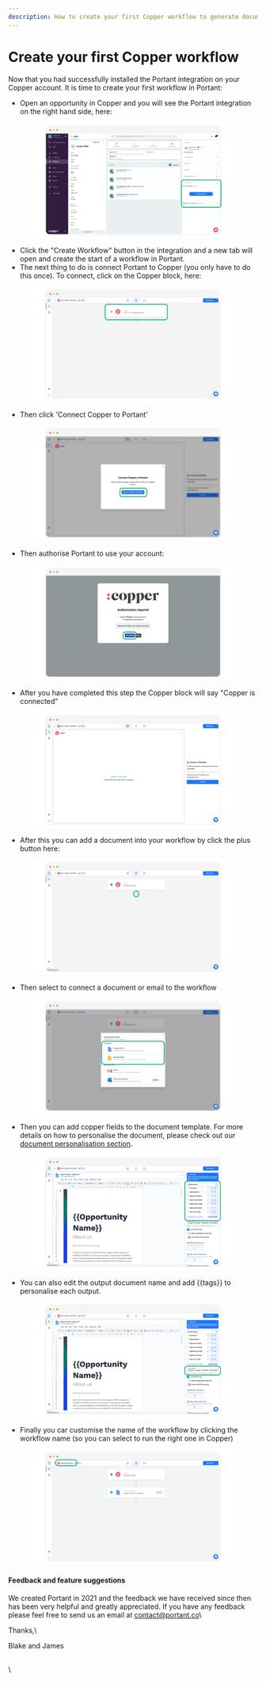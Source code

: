 ```yaml
---
description: How to create your first Copper workflow to generate documents from Copper
---
```


# Create your first Copper workflow

Now that you had successfully installed the Portant integration on your Copper account. It is time to create your first workflow in Portant:

* Open an opportunity in Copper and you will see the Portant integration on the right hand side, here:

<figure><img src="../../.gitbook/assets/pika-1712759446337-1x.png" alt=""><figcaption></figcaption></figure>

* Click the "Create Workflow" button in the integration and a new tab will open and create the start of a workflow in Portant.
* The next thing to do is connect Portant to Copper (you only have to do this once). To connect, click on the Copper block, here:

<figure><img src="../../.gitbook/assets/pika-1712762076480-1x.png" alt=""><figcaption></figcaption></figure>

* Then click 'Connect Copper to Portant'

<figure><img src="../../.gitbook/assets/pika-1712762106446-1x.png" alt=""><figcaption></figcaption></figure>

* Then authorise Portant to use your account:&#x20;

<figure><img src="../../.gitbook/assets/pika-1712762139663-1x.png" alt=""><figcaption></figcaption></figure>

* After you have completed this step the Copper block will say "Copper is connected"

<figure><img src="../../.gitbook/assets/pika-1712762164899-1x.png" alt=""><figcaption></figcaption></figure>

* After this you can add a document into your workflow by click the plus button here:

<figure><img src="../../.gitbook/assets/pika-1712762786889-1x.png" alt=""><figcaption></figcaption></figure>

* Then select to connect a document or email to the workflow

<figure><img src="../../.gitbook/assets/pika-1712762858949-1x.png" alt=""><figcaption></figcaption></figure>

* Then you can add copper fields to the document template. For more details on how to personalise the document, please check out our [document personalisation section](broken-reference).

<figure><img src="../../.gitbook/assets/pika-1712762910280-1x.png" alt=""><figcaption></figcaption></figure>

* You can also edit the output document name and add \{{tags\}} to personalise each output.

<figure><img src="../../.gitbook/assets/pika-1712772601345-1x.png" alt=""><figcaption></figcaption></figure>

* Finally you car customise the name of the workflow by clicking the workflow name (so you can select to run the right one in Copper)

<figure><img src="../../.gitbook/assets/pika-1712762968949-1x.png" alt=""><figcaption></figcaption></figure>

#### **F**eedback and feature suggestions

We created Portant in 2021 and the feedback we have received since then has been very helpful and greatly appreciated. If you have any feedback please feel free to send us an email at [contact@portant.co](mailto:contact@portant.co)\


Thanks,\


Blake and James

\
\
